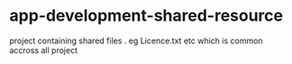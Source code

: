 # app-development-shared-resource

project containing shared files . eg Licence.txt etc which is common accross all project
